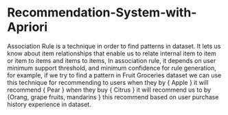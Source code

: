 # Recommendation-System-with-Apriori

Association Rule is a technique in order to find patterns in dataset. It lets us know about item relationships that enable us to relate internal item to item or item to items and items to items, In association rule, it depends on user minimum support threshold, and minimum confidence for rule generation, for example, if we try to find a pattern in Fruit Groceries dataset we can use this technique for recommending to users when they by { Apple } it will recommend { Pear } when they buy { Citrus } it will recommend us to by {Orang, grape fruits, mandarins } this recommend based on user purchase history experience in dataset.
